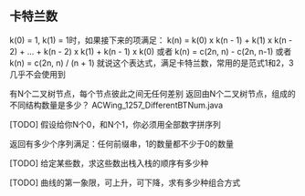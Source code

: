 ## 卡特兰数

k(0) = 1, k(1) = 1时，如果接下来的项满足：
k(n) = k(0) x k(n - 1) + k(1) x k(n - 2) + ... + k(n - 2) x k(1) + k(n - 1) x k(0)
或者
k(n) = c(2n, n) - c(2n, n-1)
或者
k(n) = c(2n, n) / (n + 1)
就说这个表达式，满足卡特兰数，常用的是范式1和2，3几乎不会使用到


有N个二叉树节点，每个节点彼此之间无任何差别
返回由N个二叉树节点，组成的不同结构数量是多少？
ACWing_1257_DifferentBTNum.java


[TODO]
假设给你N个0，和N个1，你必须用全部数字拼序列

返回有多少个序列满足：任何前缀串，1的数量都不少于0的数量

[TODO]
给定某些数，求这些数出栈入栈的顺序有多少种

[TODO]
曲线的第一象限，可上升，可下降，求有多少种组合方式